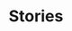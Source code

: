 ---
draft: true
title: Stories
nav: Stories
type: field-station
query: 'Chattahoochee Forest National Fish Hatchery'
section: articles
tags:
    - 'Chattahoochee Forest National Fish Hatchery'
updated: 'August 22nd, 2018'
---